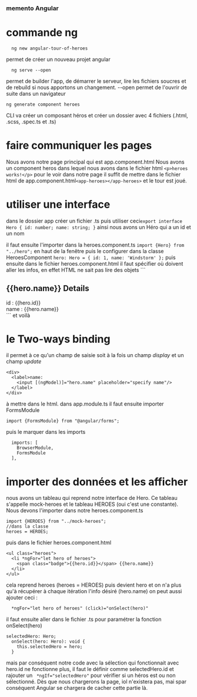 ### memento Angular

# commande ng
```
  ng new angular-tour-of-heroes
```
permet de créer un nouveau projet angular

```
  ng serve --open
```
permet de builder l'app, de démarrer le serveur, lire les fichiers soucres et de rebuild si nous apportons un changement. --open permet de l'ouvrir de suite dans un navigateur

```
ng generate component heroes
```
CLI va créer un composant héros et créer un dossier avec 4 fichiers (.html, .scss, .spec.ts et .ts)

# faire communiquer les pages
Nous avons notre page principal qui est app.component.html
Nous avons un component heros dans lequel nous avons dans le fichier html
```<p>heroes works!</p>```
pour le voir dans notre page il suffit de mettre dans le fichier html de app.component.html```<app-heroes></app-heroes>``` et le tour est joué.

# utiliser une interface
dans le dossier app créer un fichier .ts puis utiliser ceci```export interface Hero {
  id: number;
  name: string;
}``` ainsi nous avons un Héro qui a un id et un nom

il faut ensuite l'importer dans la heroes.component.ts ```import {Hero} from "../hero";``` en haut de la fenêtre puis le configurer dans la classe HeroesComponent ```hero: Hero = {
    id: 1,
    name: 'Windstorm'
  };``` puis ensuite dans le fichier heroes.component.html il faut spécifier où doivent aller les infos, en effet HTML ne sait pas lire des objets ```<h2>{{hero.name}} Details</h2>
<div><span>id : </span>{{hero.id}}</div>
<div><span>name : </span>{{hero.name}}</div>``` et voilà

# le Two-ways binding
il permet à ce qu'un champ de saisie soit à la fois un champ *display* et un champ *update*

```
<div>
  <label>name:
    <input [(ngModel)]="hero.name" placeholder="specify name"/>
  </label>
</div>
```
à mettre dans le html.
dans app.module.ts il faut ensuite importer FormsModule 
```
import {FormsModule} from "@angular/forms";
```
puis le marquer dans les imports
```
  imports: [
    BrowserModule,
    FormsModule
  ],
```

# importer des données et les afficher
nous avons un tableau qui reprend notre interface de Hero. Ce tableau s'appelle mock-heroes et le tableau HEROES (oui c'est une constante). Nous devons l'importer dans notre heroes.component.ts 
```
import {HEROES} from "../mock-heroes";
//dans la classe
heroes = HEROES;
```
puis dans le fichier heroes.component.html
```
<ul class="heroes">
  <li *ngFor="let hero of heroes">
    <span class="badge">{{hero.id}}</span> {{hero.name}}
  </li>
</ul>
```
cela reprend heroes (heroes = HEROES) puis devient hero et on n'a plus qu'à récupérer à chaque itération l'info désiré (hero.name)
on peut aussi ajouter  ceci :
```
  *ngFor="let hero of heroes" (click)="onSelect(hero)"
```
il faut ensuite aller dans le fichier .ts pour paramétrer la fonction onSelect(hero)
```
selectedHero: Hero;
  onSelect(hero: Hero): void {
    this.selectedHero = hero;
  }
```
mais par conséquent notre code avec la sélection qui fonctionnait avec hero.id ne fonctionne plus, il faut le définir comme selectedHero.id
et rajouter un ``` *ngIf="selectedHero"``` pour vérifier si un héros est ou non sélectionné. Dès que nous chargerons la page, iol n'existera pas, mai spar conséquent Angular se chargera de cacher cette partie là.

